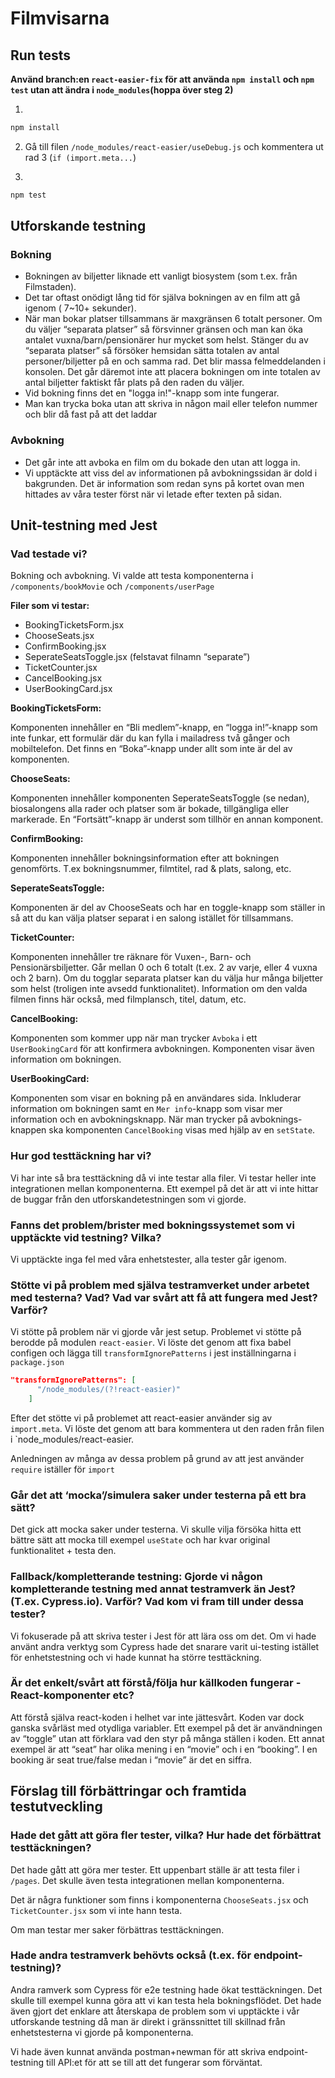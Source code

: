 # Filmvisarna

## Run tests

**Använd branch:en `react-easier-fix` för att använda `npm install` och `npm test` utan att ändra i `node_modules`(hoppa över steg 2)**

1. 
```bash
npm install
```
2. Gå till filen `/node_modules/react-easier/useDebug.js` och kommentera ut rad 3 (`if (import.meta...`)

3. 
```bash
npm test
```

## Utforskande testning
### Bokning
* Bokningen av biljetter liknade ett vanligt biosystem (som t.ex. från Filmstaden). 
* Det tar oftast onödigt lång tid för själva bokningen av en film att gå igenom ( 7~10+ sekunder). 
* När man bokar platser tillsammans är maxgränsen 6 totalt personer. Om du väljer “separata platser” så försvinner gränsen och man kan öka antalet vuxna/barn/pensionärer hur mycket som helst. Stänger du av “separata platser” så försöker hemsidan sätta totalen av antal personer/biljetter på en och samma rad. Det blir massa felmeddelanden i konsolen. Det går däremot inte att placera bokningen om inte totalen av antal biljetter faktiskt får plats på den raden du väljer. 
* Vid bokning finns det en "logga in!"-knapp som inte fungerar. 
* Man kan trycka boka utan att skriva in någon mail eller telefon nummer och blir då fast på att det laddar
### Avbokning
* Det går inte att avboka en film om du bokade den utan att logga in. 
* Vi upptäckte att viss del av informationen på avbokningssidan är dold i bakgrunden. Det är information som redan syns på kortet ovan men hittades av våra tester först när vi letade efter texten på sidan. 

## Unit-testning med Jest
### Vad testade vi?
Bokning och avbokning. Vi valde att testa komponenterna i `/components/bookMovie` och `/components/userPage`

**Filer som vi testar:**
* BookingTicketsForm.jsx
* ChooseSeats.jsx
* ConfirmBooking.jsx
* SeperateSeatsToggle.jsx (felstavat filnamn “separate”)
* TicketCounter.jsx
* CancelBooking.jsx
* UserBookingCard.jsx

**BookingTicketsForm:**

Komponenten innehåller en “Bli medlem”-knapp, en “logga in!”-knapp som inte funkar, ett formulär där du kan fylla i mailadress två gånger och mobiltelefon. Det finns en “Boka”-knapp under allt som inte är del av komponenten. 

**ChooseSeats:** 

Komponenten innehåller komponenten SeperateSeatsToggle (se nedan), biosalongens alla rader och platser som är bokade, tillgängliga eller markerade. En “Fortsätt”-knapp är underst som tillhör en annan komponent. 

**ConfirmBooking:**

Komponenten innehåller bokningsinformation efter att bokningen genomförts. T.ex bokningsnummer, filmtitel, rad & plats, salong, etc. 

**SeperateSeatsToggle:**

Komponenten är del av ChooseSeats och har en toggle-knapp som ställer in så att du kan välja platser separat i en salong istället för tillsammans. 

**TicketCounter:**

Komponenten innehåller tre räknare för Vuxen-, Barn- och Pensionärsbiljetter. Går mellan 0 och 6 totalt (t.ex. 2 av varje, eller 4 vuxna och 2 barn). Om du togglar separata platser kan du välja hur många biljetter som helst (troligen inte avsedd funktionalitet). Information om den valda filmen finns här också, med filmplansch, titel, datum, etc. 

**CancelBooking:**

Komponenten som kommer upp när man trycker `Avboka` i ett `UserBookingCard` för att konfirmera avbokningen. Komponenten visar även information om bokningen.

**UserBookingCard:**

Komponenten som visar en bokning på en användares sida. Inkluderar information om bokningen samt en `Mer info`-knapp som visar mer information och en avbokningsknapp. När man trycker på avboknings-knappen ska komponenten `CancelBooking` visas med hjälp av en `setState`.


### Hur god testtäckning har vi?

Vi har inte så bra testtäckning då vi inte testar alla filer. Vi testar heller inte integrationen mellan komponenterna. Ett exempel på det är att vi inte hittar de buggar från den utforskandetestningen som vi gjorde.

### Fanns det problem/brister med bokningssystemet som vi upptäckte vid testning? Vilka?

Vi upptäckte inga fel med våra enhetstester, alla tester går igenom.

### Stötte vi på problem med själva testramverket under arbetet med testerna? Vad? Vad var svårt att få att fungera med Jest? Varför?

Vi stötte på problem när vi gjorde vår jest setup. Problemet vi stötte på berodde på modulen `react-easier`. Vi löste det genom att fixa babel configen och lägga till `transformIgnorePatterns` i jest inställningarna i `package.json`
```json
"transformIgnorePatterns": [
      "/node_modules/(?!react-easier)"
    ]
```

Efter det stötte vi på problemet att react-easier använder sig av `import.meta`. Vi löste det genom att bara kommentera ut den raden från filen i `node_modules/react-easier.

Anledningen av många av dessa problem på grund av att jest använder `require` iställer för `import`

### Går det att ‘mocka’/simulera saker under testerna på ett bra sätt?

Det gick att mocka saker under testerna. Vi skulle vilja försöka hitta ett bättre sätt att mocka till exempel `useState` och har kvar original funktionalitet + testa den.

### Fallback/kompletterande testning: Gjorde vi någon kompletterande testning med annat testramverk än Jest? (T.ex. Cypress.io). Varför? Vad kom vi fram till under dessa tester?

Vi fokuserade på att skriva tester i Jest för att lära oss om det. Om vi hade använt andra verktyg som Cypress hade det snarare varit ui-testing istället för enhetstestning och vi hade kunnat ha större testtäckning.

### Är det enkelt/svårt att förstå/följa hur källkoden fungerar - React-komponenter etc?

Att förstå själva react-koden i helhet var inte jättesvårt. Koden var dock ganska svårläst med otydliga variabler. Ett exempel på det är användningen av “toggle” utan att förklara vad den styr på många ställen i koden. Ett annat exempel är att “seat” har olika mening i en “movie” och i en “booking”. I en booking är seat true/false medan i “movie” är det en siffra.

## Förslag till förbättringar och framtida testutveckling

### Hade det gått att göra fler tester, vilka? Hur hade det förbättrat testtäckningen?

Det hade gått att göra mer tester. Ett uppenbart ställe är att testa filer i `/pages`. Det skulle även testa integrationen mellan komponenterna. 

Det är några funktioner som finns i komponenterna `ChooseSeats.jsx` och `TicketCounter.jsx` som vi inte hann testa.

Om man testar mer saker förbättras testtäckningen.

### Hade andra testramverk behövts också (t.ex. för endpoint-testning)?
Andra ramverk som Cypress för e2e testning hade ökat testtäckningen. Det skulle till exempel kunna göra att vi kan testa hela bokningsflödet. Det hade även gjort det enklare att återskapa de problem som vi upptäckte i vår utforskande testning då man är direkt i gränssnittet till skillnad från enhetstesterna vi gjorde på komponenterna.

Vi hade även kunnat använda postman+newman för att skriva endpoint-testning till API:et för att se till att det fungerar som förväntat.


